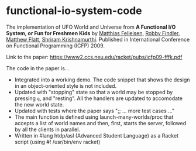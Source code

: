 # functional-io-system-code

The implementation of UFO World and Universe from  **A Functional I/O System, or Fun for Freshmen Kids** by [Matthias Felleisen](http://www.ccs.neu.edu/~matthias/), [Robby Findler](http://www.cs.northwestern.edu/~robby/), [Matthew Flatt](http://www.cs.utah.edu/~mflatt/), [Shriram Krishnamurthi](http://www.cs.brown.edu/~sk/). Published in International Conference on Functional Programming (ICFP) 2009. 

Link to the paper: https://www2.ccs.neu.edu/racket/pubs/icfp09-fffk.pdf

The code in the paper is...

- Integrated into a working demo. The code snippet that shows the design in an object-oriented style is not included.
- Updated with "stopping" state so that a world may be stopped by pressing `q`, and "resting". All the handlers are updated to accomodate the new world state.
- Updated with tests where the paper says ";; ... more test cases ..."
- The main function is defined using launch-many-worlds/proc that accepts a list of world names and then, first, starts the server, followed by all the clients in parallel.
- Written in #lang htdp/asl (Advanced Student Language) as a Racket script (using #! /usr/bin/env racket)